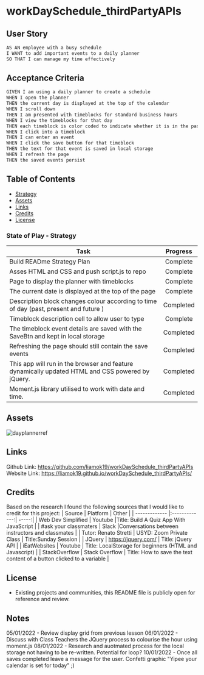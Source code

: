 # workDaySchedule_thirdPartyAPIs

## User Story

```md
AS AN employee with a busy schedule
I WANT to add important events to a daily planner
SO THAT I can manage my time effectively
```

## Acceptance Criteria

```md
GIVEN I am using a daily planner to create a schedule
WHEN I open the planner
THEN the current day is displayed at the top of the calendar
WHEN I scroll down
THEN I am presented with timeblocks for standard business hours
WHEN I view the timeblocks for that day
THEN each timeblock is color coded to indicate whether it is in the past, present, or future
WHEN I click into a timeblock
THEN I can enter an event
WHEN I click the save button for that timeblock
THEN the text for that event is saved in local storage
WHEN I refresh the page
THEN the saved events persist
```


## Table of Contents
- [Strategy](#strategy)
- [Assets](#assets)
- [Links](#links)
- [Credits](#credits)
- [License](#license)


### State of Play - Strategy

| Task       | Progress      | 
| ------------- |:-------------:| 
|  Build READme Strategy Plan   | Complete | 
|  Asses HTML and CSS and push script.js to repo  | Complete | 
|  Page to display the planner with timeblocks  | Complete | 
|  The current date is displayed at the top of the page   | Complete | 
|  Description block changes colour according to time of day (past, present and future )| Completed | 
|  Timeblock description cell to allow user to type   | Complete | 
|  The timeblock event details are saved with the SaveBtn and kept in local storage   | Completed | 
|  Refreshing the page should still contain the save events   | Completed | 
| This app will run in the browser and feature dynamically updated HTML and CSS powered by jQuery. | Completed |
 |Moment.js library utilised to work with date and time. | Completed | 


## Assets
![dayplannerref](./assets/Images/workDayScheduler.gif)

## Links
Github Link:
https://github.com/liamok19/workDaySchedule_thirdPartyAPIs
Website Link:
https://liamok19.github.io/workDaySchedule_thirdPartyAPIs/

## Credits

Based on the research I found the following sources that I would like to credit for this project: 
| Source        | Platform      | Other  |
| ------------- |:-------------:| -----:|
| Web Dev Simplified    | Youtube      |Title: Build A Quiz App With JavaScript  | 
| #ask your classmaters | Slack      |Conversations between instructors and classmates |
| Tutor: Renato Stretti | USYD: Zoom Private Class    | Title:Sunday Session  |
| JQuery   |    https://jquery.com/  | Title:  jQuery API |
| iEatWebsites  |    Youtube  | Title: LocalStorage for beginners (HTML and Javascript) |
|  StackOverflow |   Stack Overflow   | Title: How to save the text content of a button clicked to a variable  |

## License
- Existing projects and communities, this README file is publicly open for reference and review. 


## Notes
05/01/2022 - Review display grid from previous lesson
06/01/2022 - Discuss with Class Teachers the JQuery process to colourise the hour using moment.js
08/01/2022 - Research and auotmated process for the local storage not having to be re-written. Potential for loop?
10/01/2022 - Once all saves completed leave a message for the user. Confetti graphic "Yipee your calendar is set for today" ;) 
